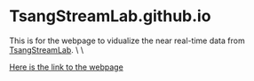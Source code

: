 # TsangStreamLab.github.io

This is for the webpage to vidualize the near real-time data from [TsangStreamLab](https://yinphantsang.org/).
\ 
\ 

[Here is the link to the webpage](https://tsangstreamlab.github.io/)
